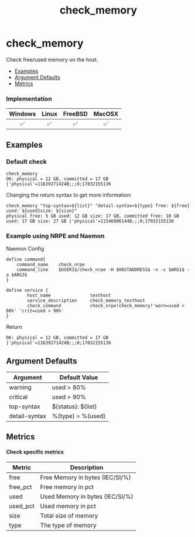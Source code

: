 ﻿---
title: check_memory
---

# check_memory

Check free/used memory on the host.

- [Examples](#examples)
- [Argument Defaults](#argument-defaults)
- [Metrics](#metrics)

### Implementation

| Windows | Linux | FreeBSD | MacOSX |
|:-------:|:-----:|:-------:|:------:|
| :white_check_mark: | :white_check_mark: | :white_check_mark: | :white_check_mark: |

## Examples

### **Default check**

    check_memory
    OK: physical = 12 GB, committed = 17 GB |'physical'=11639271424B;;;0;17032155136

Changing the return syntax to get more information:

    check_memory "top-syntax=${list}" "detail-syntax=${type} free: ${free} used: ${used}size: ${size}"
    physical free: 5 GB used: 12 GB size: 17 GB, committed free: 10 GB used: 17 GB size: 27 GB |'physical'=11546886144B;;;0;17032155136


### Example using **NRPE** and **Naemon**

Naemon Config

    define command{
        command_name    check_nrpe
        command_line    $USER1$/check_nrpe -H $HOSTADDRESS$ -n -c $ARG1$ -a $ARG2$
    }

    define service {
            host_name               testhost
            service_description     check_memory_testhost
            check_command           check_nrpe!check_memory!'warn=used > 80%' 'crit=used > 90%'
    }

Return

    OK: physical = 12 GB, committed = 17 GB |'physical'=11639271424B;;;0;17032155136

## Argument Defaults

| Argument | Default Value |
| --- | --- |
warning | used > 80% |
critical | used > 90% |
top-syntax | \${status}: ${list} |
detail-syntax | %(type) = %(used) |

## Metrics

#### **Check specific metrics**

| Metric | Description |
| --- | --- |
| free | Free Memory in bytes (IEC/SI/%) |
| free_pct | Free memory in pct |
| used | Used Memory in bytes (IEC/SI/%) |
| used_pct | Used memory in pct |
| size | Total size of memory |
| type | The type of memory |